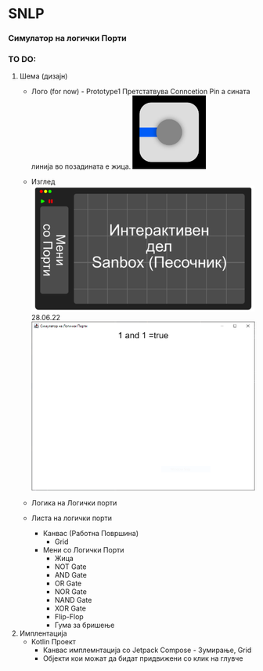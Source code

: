 # SNLP
### Симулатор на логички Порти
### TO DO:
1. Шема (дизајн)
	- Лого (for now)
			- Prototype1 Претстатвува Conncetion Pin а сината линија во позадината e жица. 
			<img src="https://raw.githubusercontent.com/stefan-najdovski/Simulator-Na-Logicki-Porti-SNLP/main/resources/logo/Prototype1.png"  width= "150" height= "150">

	- Изглед
  		<img src="https://raw.githubusercontent.com/stefan-najdovski/Simulator-Na-Logicki-Porti-SNLP/main/resources/logo/Interface_Prototype.png">
		28.06.22
		<img src="https://raw.githubusercontent.com/stefan-najdovski/Simulator-Na-Logicki-Porti-SNLP/main/resources/logo/28062022.png">
		
	- Логика на Логички порти
	- Листа на логички порти
		- Канвас (Работна Површина)
			- Grid
		- Мени со Логички Порти
			- Жица
			- NOT Gate
			- AND Gate
			- OR Gate
			- NOR Gate
			- NAND Gate
			- XOR Gate
			- Flip-Flop
			- Гума за бришење
2. Имплентација
	- Kotlin Проект
		- Канвас имплемнтација со Jetpack Compose
				- Зумирање, Grid
		- Објекти кои можат да бидат придвижени со клик на глувче
	


